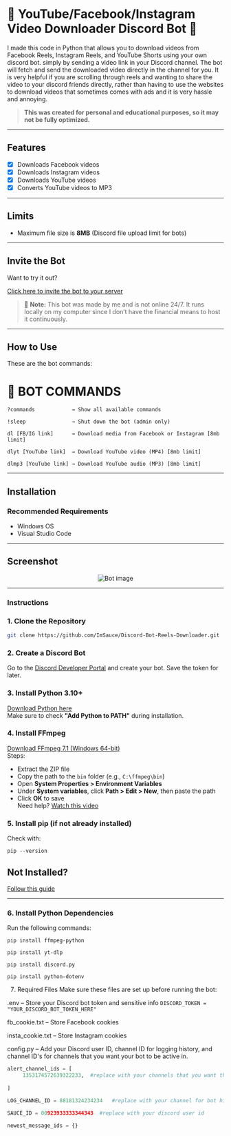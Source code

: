 
# 🍵 YouTube/Facebook/Instagram Video Downloader Discord Bot 🍵

I made this code in Python that allows you to download videos from Facebook Reels, Instagram Reels, and YouTube Shorts using your own discord bot. simply by sending a video link in your Discord channel. The bot will fetch and send the downloaded video directly in the channel for you. It is very helpful if you are scrolling through reels and wanting to share the video to your discord friends directly, rather than having to use the websites to download videos that sometimes comes with ads and it is very hassle and annoying.

>  **This was created for personal and educational purposes, so it may not be fully optimized.**

---

## Features

- [x] Downloads Facebook videos  
- [x] Downloads Instagram videos  
- [x] Downloads YouTube videos  
- [x] Converts YouTube videos to MP3  

---

## Limits

- Maximum file size is **8MB** (Discord file upload limit for bots)

---

## Invite the Bot

Want to try it out?

[Click here to invite the bot to your server](https://discord.com/oauth2/authorize?client_id=1352919755023188021&permissions=1689934340029504&integration_type=0&scope=bot+applications.commands)

> 📝 **Note:** This bot was made by me and is not online 24/7. It runs locally on my computer since I don’t have the financial means to host it continuously.

---

## How to Use

These are the bot commands:

# 🤖 BOT COMMANDS
```?commands            → Show all available commands```

```!sleep               → Shut down the bot (admin only)```

```dl [FB/IG link]      → Download media from Facebook or Instagram [8mb limit]```

```dlyt [YouTube link]  → Download YouTube video (MP4) [8mb limit]```

```dlmp3 [YouTube link] → Download YouTube audio (MP3) [8mb limit]```


---

## Installation

### Recommended Requirements

- Windows OS  
- Visual Studio Code  

---

## Screenshot
<div align="center">
  <img src="bot.png" alt="Bot image"/>
</div>

---

### Instructions

### 1. Clone the Repository
```sh
git clone https://github.com/ImSauce/Discord-Bot-Reels-Downloader.git
```

### 2. **Create a Discord Bot**  
   Go to the [Discord Developer Portal](https://discord.com/developers/applications) and create your bot. Save the token for later.

### 3. **Install Python 3.10+**  
   [Download Python here](https://www.python.org/downloads/)  
   Make sure to check **"Add Python to PATH"** during installation.

### 4. **Install FFmpeg**  
   [Download FFmpeg 7.1 (Windows 64-bit)](https://www.gyan.dev/ffmpeg/builds/)  
   Steps:
   - Extract the ZIP file
   - Copy the path to the `bin` folder (e.g., `C:\ffmpeg\bin`)
   - Open **System Properties > Environment Variables**
   - Under **System variables**, click **Path > Edit > New**, then paste the path
   - Click **OK** to save  
     Need help? [Watch this video](https://www.youtube.com/watch?v=JR36oH35Fgg)

### 5. **Install pip (if not already installed)**
   
   Check with:
   ```
   pip --version
   ```


## Not Installed?  
[Follow this guide](https://pip.pypa.io/en/stable/installation/)  

---

### 6. **Install Python Dependencies**
Run the following commands:

  ```pip install ffmpeg-python```
  
  ```pip install yt-dlp```
  
  ```pip install discord.py```
  
  ```pip install python-dotenv```


7.  Required Files
Make sure these files are set up before running the bot:

.env – Store your Discord bot token and sensitive info
``` DISCORD_TOKEN = "YOUR_DISCORD_BOT_TOKEN_HERE" ```

fb_cookie.txt – Store Facebook cookies 

insta_cookie.txt – Store Instagram cookies

config.py – Add your Discord user ID, channel ID for logging history, and channel ID's for channels that you want your bot to be active in.
```py
alert_channel_ids = [
     1353174572639322233,  #replace with your channels that you want the bot to be active in
    
]

LOG_CHANNEL_ID = 88181324234234   #replace with your channel for bot history logging

SAUCE_ID = 00923933333344343  #replace with your discord user id

newest_message_ids = {}
```


